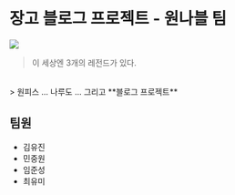 # 장고 블로그 프로젝트 - 원나블 팀	

![](https://velog.velcdn.com/images/superkingyj/post/89f1c72c-8a0b-4233-83b9-815488df5867/image.jpeg)	

> 이 세상엔 3개의 레전드가 있다.	
<br>	
> 원피스 ... 나루도 ... 그리고 **블로그 프로젝트**	


## 팀원	
- 김유진	
- 민중원	
- 임준성	
- 최유미	
